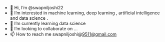- 👋 Hi, I’m @swapniljoshi22
- 👀 I’m interested in machine learning, deep learning , artificial intelligence and data science .
- 🌱 I’m currently learning data science 
- 💞️ I’m looking to collaborate on ...
- 📫 How to reach me swapniljoshi@9511@gmail.com

<!---
swapniljoshi22/swapniljoshi22 is a ✨ special ✨ repository because its `README.md` (this file) appears on your GitHub profile.
You can click the Preview link to take a look at your changes.
--->
